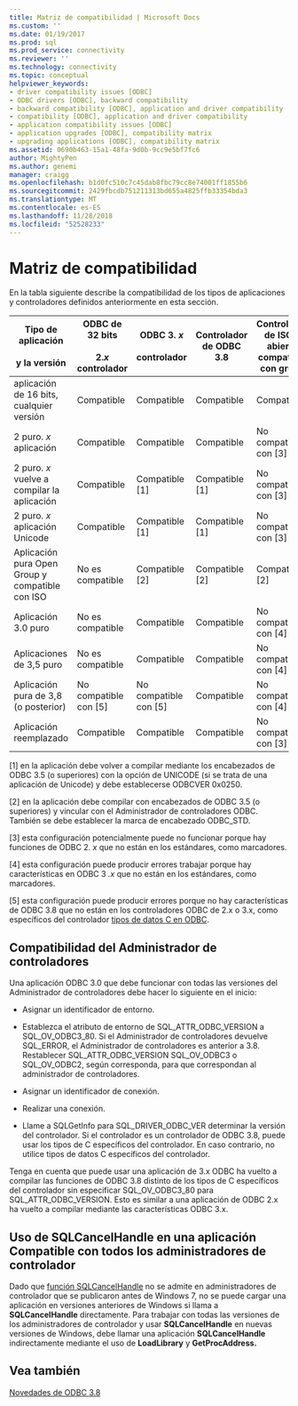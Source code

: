 ```yaml
---
title: Matriz de compatibilidad | Microsoft Docs
ms.custom: ''
ms.date: 01/19/2017
ms.prod: sql
ms.prod_service: connectivity
ms.reviewer: ''
ms.technology: connectivity
ms.topic: conceptual
helpviewer_keywords:
- driver compatibility issues [ODBC]
- ODBC drivers [ODBC], backward compatibility
- backward compatibility [ODBC], application and driver compatibility
- compatibility [ODBC], application and driver compatibility
- application compatibility issues [ODBC]
- application upgrades [ODBC], compatibility matrix
- upgrading applications [ODBC], compatibility matrix
ms.assetid: 0690b463-15a1-48fa-9d0b-9cc9e5bf7fc6
author: MightyPen
ms.author: genemi
manager: craigg
ms.openlocfilehash: b1d0fc510c7c45dab8fbc79cc8e74001ff1855b6
ms.sourcegitcommit: 2429fbcdb751211313bd655a4825ffb33354bda3
ms.translationtype: MT
ms.contentlocale: es-ES
ms.lasthandoff: 11/28/2018
ms.locfileid: "52528233"
---
```

# <a name="compatibility-matrix"></a>Matriz de compatibilidad
En la tabla siguiente describe la compatibilidad de los tipos de aplicaciones y controladores definidos anteriormente en esta sección.  
  
|Tipo de aplicación<br /><br /> y la versión|ODBC de 32 bits<br /><br /> 2.*x* controlador|ODBC 3. *x*<br /><br /> controlador|Controlador de ODBC 3.8|Controlador de ISO y abierto compatible con grupo|  
|--------------------------------------|-----------------------------------|---------------------------|---------------------|-----------------------------------------|  
|aplicación de 16 bits, cualquier versión|Compatible|Compatible|Compatible|Compatible|  
|2 puro. *x* aplicación|Compatible|Compatible|Compatible|No compatible con [3]|  
|2 puro. *x* vuelve a compilar la aplicación|Compatible|Compatible [1]|Compatible [1]|No compatible con [3]|  
|2 puro. *x* aplicación Unicode|Compatible|Compatible [1]|Compatible [1]|No compatible con [3]|  
|Aplicación pura Open Group y compatible con ISO|No es compatible|Compatible [2]|Compatible [2]|Compatible [2]|  
|Aplicación 3.0 puro|No es compatible|Compatible|Compatible|No compatible con [4]|  
|Aplicaciones de 3,5 puro|No es compatible|Compatible|Compatible|No compatible con [4]|  
|Aplicación pura de 3,8 (o posterior)|No compatible con [5]|No compatible con [5]|Compatible|No compatible con [4]|  
|Aplicación reemplazado|Compatible|Compatible|Compatible|No compatible con [3]|  
  
 [1] en la aplicación debe volver a compilar mediante los encabezados de ODBC 3.5 (o superiores) con la opción de UNICODE (si se trata de una aplicación de Unicode) y debe establecerse ODBCVER 0x0250.  
  
 [2] en la aplicación debe compilar con encabezados de ODBC 3.5 (o superiores) y vincular con el Administrador de controladores ODBC. También se debe establecer la marca de encabezado ODBC_STD.  
  
 [3] esta configuración potencialmente puede no funcionar porque hay funciones de ODBC 2. *x* que no están en los estándares, como marcadores.  
  
 [4] esta configuración puede producir errores trabajar porque hay características en ODBC 3 *.x* que no están en los estándares, como marcadores.  
  
 [5] esta configuración puede producir errores porque no hay características de ODBC 3.8 que no están en los controladores ODBC de 2.x o 3.x, como específicos del controlador [tipos de datos C en ODBC](../../../odbc/reference/develop-app/c-data-types-in-odbc.md).  
  
## <a name="driver-manager-compatibility"></a>Compatibilidad del Administrador de controladores  
 Una aplicación ODBC 3.0 que debe funcionar con todas las versiones del Administrador de controladores debe hacer lo siguiente en el inicio:  
  
-   Asignar un identificador de entorno.  
  
-   Establezca el atributo de entorno de SQL_ATTR_ODBC_VERSION a SQL_OV_ODBC3_80. Si el Administrador de controladores devuelve SQL_ERROR, el Administrador de controladores es anterior a 3.8. Restablecer SQL_ATTR_ODBC_VERSION SQL_OV_ODBC3 o SQL_OV_ODBC2, según corresponda, para que correspondan al administrador de controladores.  
  
-   Asignar un identificador de conexión.  
  
-   Realizar una conexión.  
  
-   Llame a SQLGetInfo para SQL_DRIVER_ODBC_VER determinar la versión del controlador. Si el controlador es un controlador de ODBC 3.8, puede usar los tipos de C específicos del controlador. En caso contrario, no utilice tipos de datos C específicos del controlador.  
  
 Tenga en cuenta que puede usar una aplicación de 3.x ODBC ha vuelto a compilar las funciones de ODBC 3.8 distinto de los tipos de C específicos del controlador sin especificar SQL_OV_ODBC3_80 para SQL_ATTR_ODBC_VERSION. Esto es similar a una aplicación de ODBC 2.x ha vuelto a compilar mediante las características ODBC 3.x.  
  
## <a name="using-sqlcancelhandle-in-an-application-compatible-with-all-driver-managers"></a>Uso de SQLCancelHandle en una aplicación Compatible con todos los administradores de controlador  
 Dado que [función SQLCancelHandle](../../../odbc/reference/syntax/sqlcancelhandle-function.md) no se admite en administradores de controlador que se publicaron antes de Windows 7, no se puede cargar una aplicación en versiones anteriores de Windows si llama a **SQLCancelHandle** directamente. Para trabajar con todas las versiones de los administradores de controlador y usar **SQLCancelHandle** en nuevas versiones de Windows, debe llamar una aplicación **SQLCancelHandle** indirectamente mediante el uso de **LoadLibrary** y **GetProcAddress.**  
  
## <a name="see-also"></a>Vea también  
 [Novedades de ODBC 3.8](../../../odbc/reference/what-s-new-in-odbc-3-8.md)
